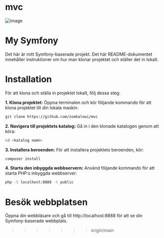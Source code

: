 
# mvc
![image](https://github.com/zoebalowi/mvc/assets/149578829/8903f9d8-95f3-403a-b349-7912796d8da9)

# My Symfony
Det här är mitt Symfony-baserade projekt. Det här README-dokumentet innehåller instruktioner om hur man klonar projektet och ställer det in lokalt.

# Installation
För att klona och ställa in projektet lokalt, följ dessa steg:

**1. Klona projektet:** Öppna terminalen och kör följande kommando för att klona projektet till din lokala maskin:

```bash
git clone https://github.com/zoebalowi/mvc
```

**2. Navigera till projektets katalog:** Gå in i den klonade katalogen genom att köra:

```bash
cd <katalog namn>
```
**3. Installera beroenden:** För att installera projektets beroenden, kör:

```bash
composer install
```
**4. Starta den inbyggda webbservern:** Använd följande kommando för att starta PHP:s inbyggda webbserver:

```bash
php -S localhost:8888 -t public
```

# Besök webbplatsen
Öppna din webbläsare och gå till http://localhost:8888 för att se din Symfony-baserade webbplats.
>>>>>>> origin/main
